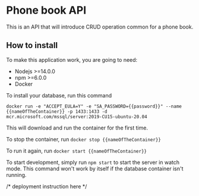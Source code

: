 # Phone book API

This is an API that will introduce CRUD operation common for a phone book.

## How to install

To make this application work, you are going to need:
* Nodejs >=14.0.0
* npm >=6.0.0
* Docker

To install your database, run this command

`docker run -e "ACCEPT_EULA=Y" -e "SA_PASSWORD={{password}}" --name {{nameOfTheContainer}} -p 1433:1433 -d mcr.microsoft.com/mssql/server:2019-CU15-ubuntu-20.04`

This will download and run the container for the first time.

To stop the container, run `docker stop {{nameOfTheContainer}}`

To run it again, run ``docker start {{nameOfTheContainer}}``

To start development, simply run `npm start` to start the server in watch mode. This command won't work by itself if the
database container isn't running.

/* deployment instruction here */
